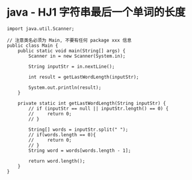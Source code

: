 # java - HJ1 字符串最后一个单词的长度


    import java.util.Scanner;
    
    // 注意类名必须为 Main, 不要有任何 package xxx 信息
    public class Main {
        public static void main(String[] args) {
            Scanner in = new Scanner(System.in);
    
            String inputStr = in.nextLine();
    
            int result = getLastWordLength(inputStr);
    
            System.out.println(result);
        }
    
        private static int getLastWordLength(String inputStr) {
            // if (inputStr == null || inputStr.length() == 0) {
            //     return 0;
            // }
    
            String[] words = inputStr.split(" ");
            // if(words.length == 0){
            //     return 0;
            // }
            String word = words[words.length - 1];
    
            return word.length();
        }
    }

  

